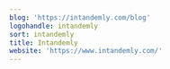 ```yaml
---
blog: 'https://intandemly.com/blog'
logohandle: intandemly
sort: intandemly
title: Intandemly
website: 'https://www.intandemly.com/'
---
```

